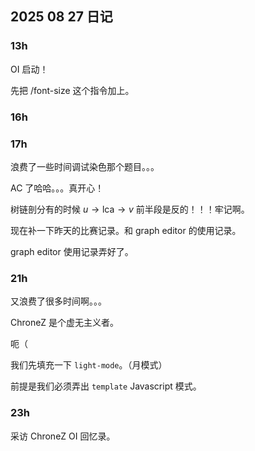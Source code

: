 ## 2025 08 27 日记

### $13\text{h}$

OI 启动！

先把 /font-size 这个指令加上。

### $16\text{h}$

### $17\text{h}$

浪费了一些时间调试染色那个题目。。。

AC 了哈哈。。。真开心！

树链剖分有的时候 $u \to \text{lca} \to v$ 前半段是反的！！！牢记啊。

现在补一下昨天的比赛记录。和 $\text{graph editor}$ 的使用记录。

$\text{graph editor}$ 使用记录弄好了。

### $21\text{h}$

又浪费了很多时间啊。。。

ChroneZ 是个虚无主义者。

呃（

我们先填充一下 `light-mode`。（月模式）

前提是我们必须弄出 `template` Javascript 模式。

### $23\text{h}$

采访 ChroneZ OI 回忆录。